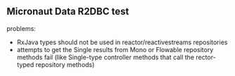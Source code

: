## Micronaut Data R2DBC test

problems:
- RxJava types should not be used in reactor/reactivestreams repositories
- attempts to get the Single results from Mono or Flowable repository methods fail (like Single-type controller methods that call the rector-typed repository methods)
